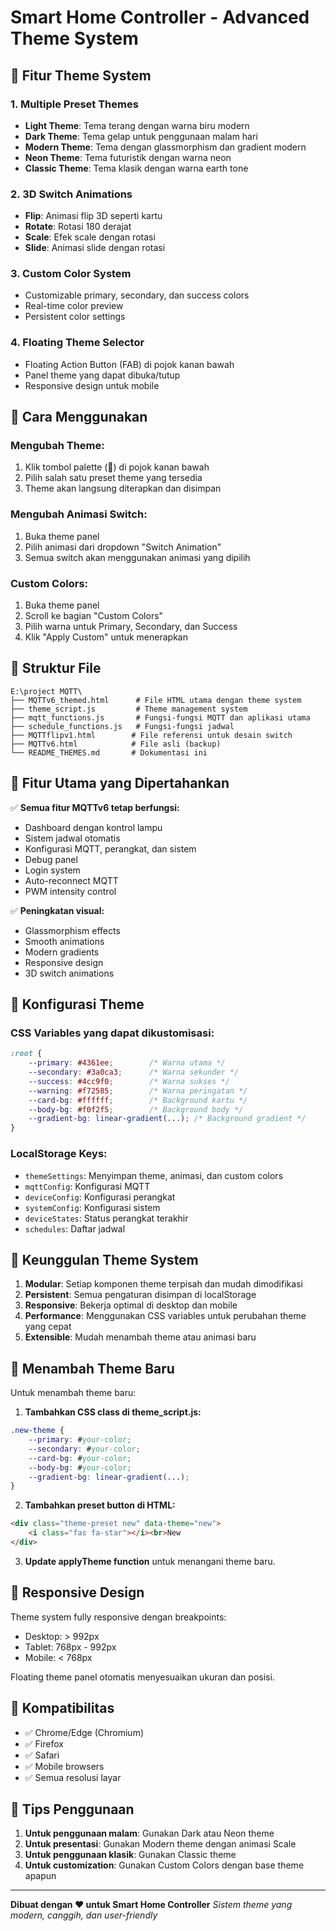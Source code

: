 # Smart Home Controller - Advanced Theme System

## 🎨 Fitur Theme System

### 1. **Multiple Preset Themes**
- **Light Theme**: Tema terang dengan warna biru modern
- **Dark Theme**: Tema gelap untuk penggunaan malam hari
- **Modern Theme**: Tema dengan glassmorphism dan gradient modern
- **Neon Theme**: Tema futuristik dengan warna neon
- **Classic Theme**: Tema klasik dengan warna earth tone

### 2. **3D Switch Animations**
- **Flip**: Animasi flip 3D seperti kartu
- **Rotate**: Rotasi 180 derajat
- **Scale**: Efek scale dengan rotasi
- **Slide**: Animasi slide dengan rotasi

### 3. **Custom Color System**
- Customizable primary, secondary, dan success colors
- Real-time color preview
- Persistent color settings

### 4. **Floating Theme Selector**
- Floating Action Button (FAB) di pojok kanan bawah
- Panel theme yang dapat dibuka/tutup
- Responsive design untuk mobile

## 🚀 Cara Menggunakan

### Mengubah Theme:
1. Klik tombol palette (🎨) di pojok kanan bawah
2. Pilih salah satu preset theme yang tersedia
3. Theme akan langsung diterapkan dan disimpan

### Mengubah Animasi Switch:
1. Buka theme panel
2. Pilih animasi dari dropdown "Switch Animation"
3. Semua switch akan menggunakan animasi yang dipilih

### Custom Colors:
1. Buka theme panel
2. Scroll ke bagian "Custom Colors"
3. Pilih warna untuk Primary, Secondary, dan Success
4. Klik "Apply Custom" untuk menerapkan

## 📁 Struktur File

```
E:\project MQTT\
├── MQTTv6_themed.html      # File HTML utama dengan theme system
├── theme_script.js         # Theme management system
├── mqtt_functions.js       # Fungsi-fungsi MQTT dan aplikasi utama
├── schedule_functions.js   # Fungsi-fungsi jadwal
├── MQTTflipv1.html        # File referensi untuk desain switch
├── MQTTv6.html            # File asli (backup)
└── README_THEMES.md       # Dokumentasi ini
```

## 🎯 Fitur Utama yang Dipertahankan

✅ **Semua fitur MQTTv6 tetap berfungsi:**
- Dashboard dengan kontrol lampu
- Sistem jadwal otomatis
- Konfigurasi MQTT, perangkat, dan sistem
- Debug panel
- Login system
- Auto-reconnect MQTT
- PWM intensity control

✅ **Peningkatan visual:**
- Glassmorphism effects
- Smooth animations
- Modern gradients
- Responsive design
- 3D switch animations

## 🔧 Konfigurasi Theme

### CSS Variables yang dapat dikustomisasi:
```css
:root {
    --primary: #4361ee;        /* Warna utama */
    --secondary: #3a0ca3;      /* Warna sekunder */
    --success: #4cc9f0;        /* Warna sukses */
    --warning: #f72585;        /* Warna peringatan */
    --card-bg: #ffffff;        /* Background kartu */
    --body-bg: #f0f2f5;        /* Background body */
    --gradient-bg: linear-gradient(...); /* Background gradient */
}
```

### LocalStorage Keys:
- `themeSettings`: Menyimpan theme, animasi, dan custom colors
- `mqttConfig`: Konfigurasi MQTT
- `deviceConfig`: Konfigurasi perangkat
- `systemConfig`: Konfigurasi sistem
- `deviceStates`: Status perangkat terakhir
- `schedules`: Daftar jadwal

## 🌟 Keunggulan Theme System

1. **Modular**: Setiap komponen theme terpisah dan mudah dimodifikasi
2. **Persistent**: Semua pengaturan disimpan di localStorage
3. **Responsive**: Bekerja optimal di desktop dan mobile
4. **Performance**: Menggunakan CSS variables untuk perubahan theme yang cepat
5. **Extensible**: Mudah menambah theme atau animasi baru

## 🎨 Menambah Theme Baru

Untuk menambah theme baru:

1. **Tambahkan CSS class di theme_script.js:**
```css
.new-theme {
    --primary: #your-color;
    --secondary: #your-color;
    --card-bg: #your-color;
    --body-bg: #your-color;
    --gradient-bg: linear-gradient(...);
}
```

2. **Tambahkan preset button di HTML:**
```html
<div class="theme-preset new" data-theme="new">
    <i class="fas fa-star"></i><br>New
</div>
```

3. **Update applyTheme function** untuk menangani theme baru.

## 📱 Responsive Design

Theme system fully responsive dengan breakpoints:
- Desktop: > 992px
- Tablet: 768px - 992px  
- Mobile: < 768px

Floating theme panel otomatis menyesuaikan ukuran dan posisi.

## 🔄 Kompatibilitas

- ✅ Chrome/Edge (Chromium)
- ✅ Firefox
- ✅ Safari
- ✅ Mobile browsers
- ✅ Semua resolusi layar

## 🎯 Tips Penggunaan

1. **Untuk penggunaan malam**: Gunakan Dark atau Neon theme
2. **Untuk presentasi**: Gunakan Modern theme dengan animasi Scale
3. **Untuk penggunaan klasik**: Gunakan Classic theme
4. **Untuk customization**: Gunakan Custom Colors dengan base theme apapun

---

**Dibuat dengan ❤️ untuk Smart Home Controller**
*Sistem theme yang modern, canggih, dan user-friendly*
